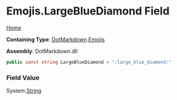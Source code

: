 # Emojis\.LargeBlueDiamond Field

[Home](../../../README.md)

**Containing Type**: [DotMarkdown](../../README.md)\.[Emojis](../README.md)

**Assembly**: DotMarkdown\.dll

```csharp
public const string LargeBlueDiamond = ":large_blue_diamond:"
```

### Field Value

System\.[String](https://docs.microsoft.com/en-us/dotnet/api/system.string)